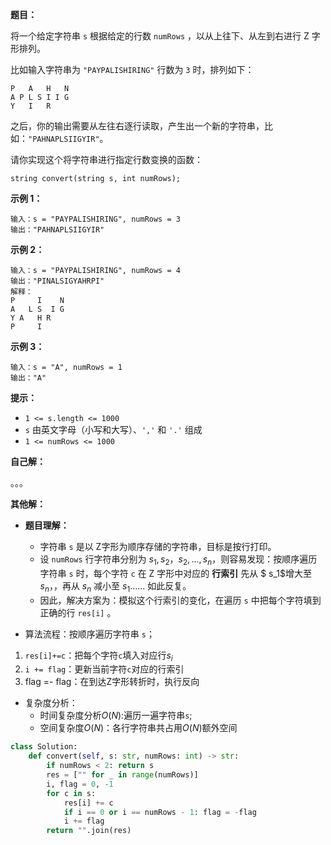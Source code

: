 **题目：**

将一个给定字符串 `s` 根据给定的行数 `numRows` ，以从上往下、从左到右进行 Z 字形排列。

比如输入字符串为 `"PAYPALISHIRING"` 行数为 `3` 时，排列如下：

```
P   A   H   N
A P L S I I G
Y   I   R
```

之后，你的输出需要从左往右逐行读取，产生出一个新的字符串，比如：`"PAHNAPLSIIGYIR"`。

请你实现这个将字符串进行指定行数变换的函数：

```
string convert(string s, int numRows);
```

**示例 1：**

```
输入：s = "PAYPALISHIRING", numRows = 3
输出："PAHNAPLSIIGYIR"
```

**示例 2：**

```
输入：s = "PAYPALISHIRING", numRows = 4
输出："PINALSIGYAHRPI"
解释：
P     I    N
A   L S  I G
Y A   H R
P     I
```

**示例 3：**

```
输入：s = "A", numRows = 1
输出："A"
```

**提示：**

- `1 <= s.length <= 1000`
- `s` 由英文字母（小写和大写）、`','` 和 `'.'` 组成
- `1 <= numRows <= 1000`



**自己解：**

。。。



**其他解：**

- **题目理解：**
  - 字符串 `s` 是以 Z字形为顺序存储的字符串，目标是按行打印。
  - 设 `numRows` 行字符串分别为 $s_1 , s_2，s_2 ,..., s_n$，则容易发现：按顺序遍历字符串 `s` 时，每个字符 `c` 在 Z 字形中对应的 **行索引** 先从 $ s_1$增大至 $s_n$，，再从 $s_n$ 减小至 $s_1$…… 如此反复。
  - 因此，解决方案为：模拟这个行索引的变化，在遍历 `s` 中把每个字符填到正确的行 `res[i]` 。

- 算法流程：按顺序遍历字符串 `s`；

1. `res[i]+=c`：把每个字符`c`填入对应行$s_i$
2. `i += flag`：更新当前字符`c`对应的行索引
3. flag =- flag：在到达Z字形转折时，执行反向

- 复杂度分析：
  - 时间复杂度分析$O(N)$:遍历一遍字符串`s`;
  - 空间复杂度$O(N)$：各行字符串共占用$O(N)$额外空间

```python
class Solution:
    def convert(self, s: str, numRows: int) -> str:
        if numRows < 2: return s
        res = ["" for _ in range(numRows)]
        i, flag = 0, -1
        for c in s:
            res[i] += c
            if i == 0 or i == numRows - 1: flag = -flag
            i += flag
        return "".join(res)
```


